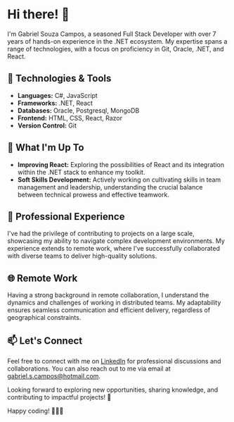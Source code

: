 # Hi there! 👋

I'm Gabriel Souza Campos, a seasoned Full Stack Developer with over 7 years of hands-on experience in the .NET ecosystem. My expertise spans a range of technologies, with a focus on proficiency in Git, Oracle, .NET, and React.

## 🔧 Technologies & Tools

- **Languages:** C#, JavaScript
- **Frameworks:** .NET, React
- **Databases:** Oracle, Postgresql, MongoDB
- **Frontend:** HTML, CSS, React, Razor
- **Version Control:** Git

## 🚀 What I'm Up To

- **Improving React:** Exploring the possibilities of React and its integration within the .NET stack to enhance my toolkit.
- **Soft Skills Development:** Actively working on cultivating skills in team management and leadership, understanding the crucial balance between technical prowess and effective teamwork.

## 🏢 Professional Experience

I've had the privilege of contributing to projects on a large scale, showcasing my ability to navigate complex development environments. My experience extends to remote work, where I've successfully collaborated with diverse teams to deliver high-quality solutions.

## 🌐 Remote Work

Having a strong background in remote collaboration, I understand the dynamics and challenges of working in distributed teams. My adaptability ensures seamless communication and efficient delivery, regardless of geographical constraints.

## 📫 Let's Connect

Feel free to connect with me on [LinkedIn](https://www.linkedin.com/in/gabrielsouzacampos/) for professional discussions and collaborations. You can also reach out to me via email at [gabriel.s.campos@hotmail.com](mailto:gabriel.s.campos@hotmail.com).

Looking forward to exploring new opportunities, sharing knowledge, and contributing to impactful projects! 🚀

Happy coding! 👨‍💻✨
